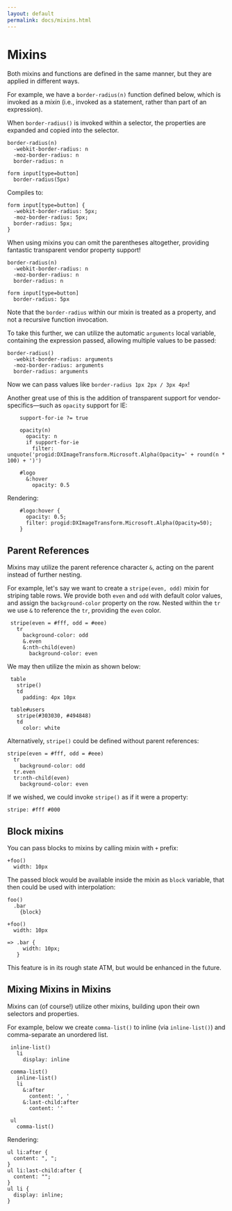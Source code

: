 ```yaml
---
layout: default
permalink: docs/mixins.html
---
```


# Mixins

Both mixins and functions are defined in the same manner, but they are applied in different ways. 

For example, we have a `border-radius(n)` function defined below, which is invoked as a _mixin_ (i.e., invoked as a statement, rather than part of an expression).

When `border-radius()` is invoked within a selector, the properties are expanded and copied into the selector.

    border-radius(n)
      -webkit-border-radius: n
      -moz-border-radius: n
      border-radius: n

    form input[type=button]
      border-radius(5px)

Compiles to:

    form input[type=button] {
      -webkit-border-radius: 5px;
      -moz-border-radius: 5px;
      border-radius: 5px;
    }

When using mixins you can omit the parentheses altogether, providing fantastic transparent vendor property support!

    border-radius(n)
      -webkit-border-radius: n
      -moz-border-radius: n
      border-radius: n

    form input[type=button]
      border-radius: 5px

Note that the `border-radius` within our mixin is treated as a property, and not a recursive function invocation. 

To take this further, we can utilize the automatic `arguments` local variable, containing the expression passed, allowing multiple values to be passed:

    border-radius()
      -webkit-border-radius: arguments
      -moz-border-radius: arguments
      border-radius: arguments

Now we can pass values like `border-radius 1px 2px / 3px 4px`!

Another great use of this is the addition of transparent support for vendor-specifics—such as `opacity` support for IE:

        support-for-ie ?= true

        opacity(n)
          opacity: n
          if support-for-ie
            filter: unquote('progid:DXImageTransform.Microsoft.Alpha(Opacity=' + round(n * 100) + ')')

        #logo
          &:hover
            opacity: 0.5

Rendering:

        #logo:hover {
          opacity: 0.5;
          filter: progid:DXImageTransform.Microsoft.Alpha(Opacity=50);
        }

## Parent References

 Mixins may utilize the parent reference character `&`, acting on the parent instead of further nesting. 
 
 For example, let's say we want to create a `stripe(even, odd)` mixin for striping table rows. We provide both `even` and `odd` with default color values, and assign the `background-color` property on the row. Nested within the `tr` we use `&` to reference the `tr`, providing the `even` color.
 
     stripe(even = #fff, odd = #eee)
       tr
         background-color: odd
         &.even
         &:nth-child(even)
           background-color: even

We may then utilize the mixin as shown below:

     table
       stripe()
       td
         padding: 4px 10px

     table#users
       stripe(#303030, #494848)
       td
         color: white

Alternatively, `stripe()` could be defined without parent references:

    stripe(even = #fff, odd = #eee)
      tr
        background-color: odd
      tr.even
      tr:nth-child(even)
        background-color: even

If we wished, we could invoke `stripe()` as if it were a property:

    stripe: #fff #000

## Block mixins

You can pass blocks to mixins by calling mixin with `+` prefix:

    +foo()
      width: 10px

The passed block would be available inside the mixin as `block` variable, that then could be used with interpolation:

    foo()
      .bar
        {block}

    +foo()
      width: 10px

    => .bar {
         width: 10px;
       }

This feature is in its rough state ATM, but would be enhanced in the future.

## Mixing Mixins in Mixins

 Mixins can (of course!) utilize other mixins, building upon their own selectors and properties. 
 
 For example, below we create `comma-list()` to inline (via `inline-list()`) and comma-separate an unordered list.
 
 
     inline-list()
       li
         display: inline

     comma-list()
       inline-list()
       li
         &:after
           content: ', '
         &:last-child:after
           content: ''

     ul
       comma-list()

Rendering:

    ul li:after {
      content: ", ";
    }
    ul li:last-child:after {
      content: "";
    }
    ul li {
      display: inline;
    }

